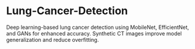 # Lung-Cancer-Detection
Deep learning-based lung cancer detection using MobileNet, EfficientNet, and GANs for enhanced accuracy. Synthetic CT images improve model generalization and reduce overfitting.
